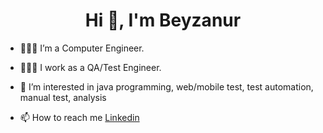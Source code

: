 <h1 align="center">Hi 👋, I'm Beyzanur</h1>

- 👩🏻‍🎓 I’m a Computer Engineer.
- 👩🏻‍💻 I work as a QA/Test Engineer.
- 👀 I’m interested in java programming, web/mobile test, test automation,  manual test, analysis


- 📫 How to reach me  [Linkedin](https://www.linkedin.com/in/beyzanur-%C3%B6zer/)

<!---
nurbeyza/nurbeyza is a ✨ special ✨ repository because its `README.md` (this file) appears on your GitHub profile.
You can click the Preview link to take a look at your changes.
--->
